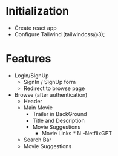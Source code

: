# Initialization
- Create react app
- Configure Tailwind (tailwindcss@3);

# Features 
- Login/SignUp 
    - SignIn / SignUp form 
    - Redirect to browse page
- Browse (after authentication)
    - Header
    - Main Movie
        - Trailer in BackGround
        - Title and Description
        - Movie Suggestions
            - Movie Links * N
-NetflixGPT
    - Search Bar
    - Movie Suggestions
    